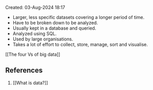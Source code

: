 Created: 03-Aug-2024 18:17

* Larger, less specific datasets covering a longer period of time.
* Have to be broken down to be analyzed.
* Usually kept in a database and queried.
* Analyzed using SQL.
* Used by large organisations.
* Takes a lot of effort to collect, store, manage, sort and visualise.

[[The four Vs of big data]]
## References
1. [[What is data?]]
